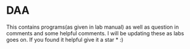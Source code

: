 # DAA
This contains programs(as given in lab manual) as well as question in comments and some helpful comments. I will be updating these as labs goes on. If you found it helpful give it a star * :)

